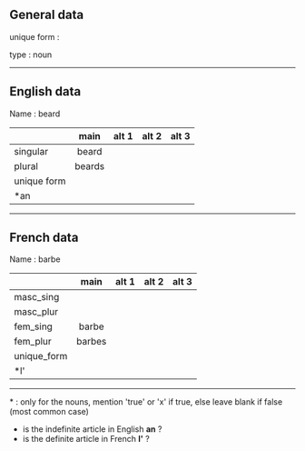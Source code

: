 ## General data

unique form :

type : noun

---

## English data

Name : beard

|             |  main  | alt 1 | alt 2 | alt 3 |
| :---------- | :----: | :---: | :---: | ----- |
| singular    | beard  |       |       |       |
| plural      | beards |       |       |       |
| unique form |        |       |       |       |
| \*an        |        |       |       |       |

---

## French data

Name : barbe

|             |  main  | alt 1 | alt 2 | alt 3 |
| :---------- | :----: | :---: | :---: | :---: |
| masc_sing   |        |       |       |       |
| masc_plur   |        |       |       |       |
| fem_sing    | barbe  |       |       |       |
| fem_plur    | barbes |       |       |       |
| unique_form |        |       |       |       |
| \*l'        |        |       |       |       |

---

\* : only for the nouns, mention 'true' or 'x' if true, else leave blank if false (most common case)

- is the indefinite article in English **an** ?
- is the definite article in French **l'** ?
